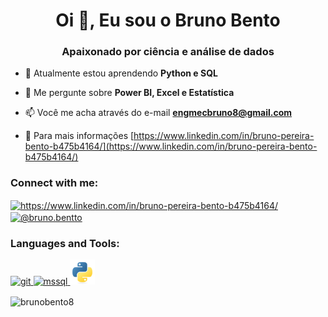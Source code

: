 <h1 align="center">Oi 👋, Eu sou o Bruno Bento</h1>
<h3 align="center">Apaixonado por ciência e análise de dados</h3>

- 🌱 Atualmente estou aprendendo **Python e SQL**

- 💬 Me pergunte sobre **Power BI, Excel e Estatística**

- 📫 Você me acha através do e-mail **engmecbruno8@gmail.com**

- 📄 Para mais informações [https://www.linkedin.com/in/bruno-pereira-bento-b475b4164/](https://www.linkedin.com/in/bruno-pereira-bento-b475b4164/)

<h3 align="left">Connect with me:</h3>
<p align="left">
<a href="https://linkedin.com/in/bruno-pereira-bento-b475b4164/" target="blank"><img align="center" src="https://raw.githubusercontent.com/rahuldkjain/github-profile-readme-generator/master/src/images/icons/Social/linked-in-alt.svg" alt="https://www.linkedin.com/in/bruno-pereira-bento-b475b4164/" height="30" width="40" /></a>
<a href="https://instagram.com/@bruno.bentto" target="blank"><img align="center" src="https://raw.githubusercontent.com/rahuldkjain/github-profile-readme-generator/master/src/images/icons/Social/instagram.svg" alt="@bruno.bentto" height="30" width="40" /></a>
</p>

<h3 align="left">Languages and Tools:</h3>
<p align="left"> <a href="https://git-scm.com/" target="_blank" rel="noreferrer"> <img src="https://www.vectorlogo.zone/logos/git-scm/git-scm-icon.svg" alt="git" width="40" height="40"/> </a> <a href="https://www.microsoft.com/en-us/sql-server" target="_blank" rel="noreferrer"> <img src="https://www.svgrepo.com/show/303229/microsoft-sql-server-logo.svg" alt="mssql" width="40" height="40"/> </a> <a href="https://www.python.org" target="_blank" rel="noreferrer"> <img src="https://raw.githubusercontent.com/devicons/devicon/master/icons/python/python-original.svg" alt="python" width="40" height="40"/> </a> </p>

<p><img align="center" src="https://github-readme-stats.vercel.app/api/top-langs?username=brunobento8&show_icons=true&locale=en&layout=compact" alt="brunobento8" /></p>

<!---
- 👋 Hi, I’m @BrunoBento8
- 👀 I’m interested in ...
- 🌱 I’m currently learning ...
- 💞️ I’m looking to collaborate on ...
- 📫 How to reach me ...


BrunoBento8/BrunoBento8 is a ✨ special ✨ repository because its `README.md` (this file) appears on your GitHub profile.
You can click the Preview link to take a look at your changes.
--->
